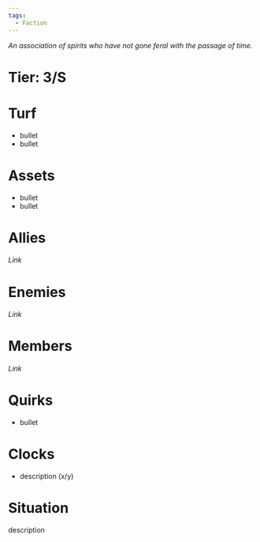 ```yaml
---
tags:
  - Faction
---
```

*An association of spirits who have not gone feral with the
passage of time.*
# Tier: 3/S
# Turf
- bullet
- bullet
# Assets
- bullet
- bullet
# Allies
###### Link
# Enemies
###### Link
# Members
###### Link
# Quirks
- bullet
# Clocks
- description (x/y)
# Situation
description
